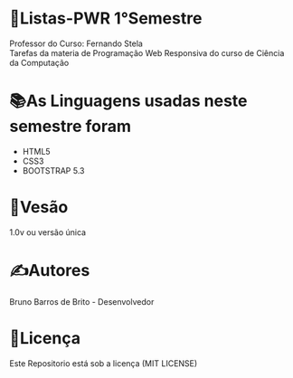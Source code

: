 # 💾Listas-PWR 1°Semestre
Professor do Curso: Fernando Stela</br>
Tarefas da materia de Programação Web Responsiva do curso de Ciência da Computação
# 📚As Linguagens usadas neste semestre foram
* HTML5
* CSS3
* BOOTSTRAP 5.3
# 📍Vesão
1.0v ou versão única
# ✍️Autores
Bruno Barros de Brito - Desenvolvedor
# 📝Licença
Este Repositorio está sob a licença (MIT LICENSE)
  

